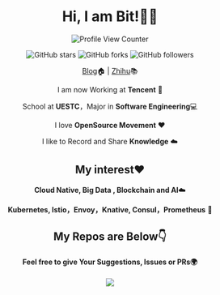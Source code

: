
<div align="center">
  
# Hi, I am Bit!👨‍🎓

![Profile View Counter](https://komarev.com/ghpvc/?username=Xunzhuo)

![GitHub stars](https://img.shields.io/github/stars/Xunzhuo?style=social)
![GitHub forks](https://img.shields.io/github/forks/Xunzhuo?style=social)
![GitHub followers](https://img.shields.io/github/followers/Xunzhuo?style=social)

  [Blog](https://www.liuxunzhuo.com)🏠  | [Zhihu](https://zhihu.com/people/liuxunzhuo)📚

I am now Working at **Tencent** 🐧

School at **UESTC**，Major in **Software Engineering**💻

I love **OpenSource Movement** ❤️

I like to Record and Share **Knowledge** ☁️

## My interest❤️ 

**Cloud Native, Big Data , Blockchain and AI**☁️

**Kubernetes, Istio，Envoy，Knative, Consul，Prometheus** 🤖️

## My Repos are Below👇 

#### Feel free to give Your Suggestions, Issues or PRs🌍

<img  src="https://github-readme-stats.vercel.app/api?username=Xunzhuo&show_icons=true&theme=tokyonight&icon_color=6392DF">

</div>

